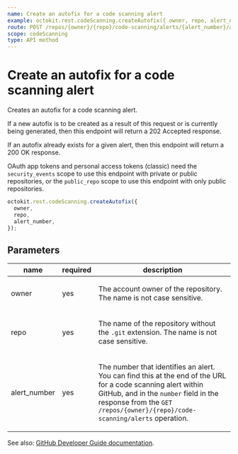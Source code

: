 ```yaml
---
name: Create an autofix for a code scanning alert
example: octokit.rest.codeScanning.createAutofix({ owner, repo, alert_number })
route: POST /repos/{owner}/{repo}/code-scanning/alerts/{alert_number}/autofix
scope: codeScanning
type: API method
---
```


# Create an autofix for a code scanning alert

Creates an autofix for a code scanning alert.

If a new autofix is to be created as a result of this request or is currently being generated, then this endpoint will return a 202 Accepted response.

If an autofix already exists for a given alert, then this endpoint will return a 200 OK response.

OAuth app tokens and personal access tokens (classic) need the `security_events` scope to use this endpoint with private or public repositories, or the `public_repo` scope to use this endpoint with only public repositories.

```js
octokit.rest.codeScanning.createAutofix({
  owner,
  repo,
  alert_number,
});
```

## Parameters

<table>
  <thead>
    <tr>
      <th>name</th>
      <th>required</th>
      <th>description</th>
    </tr>
  </thead>
  <tbody>
    <tr><td>owner</td><td>yes</td><td>

The account owner of the repository. The name is not case sensitive.

</td></tr>
<tr><td>repo</td><td>yes</td><td>

The name of the repository without the `.git` extension. The name is not case sensitive.

</td></tr>
<tr><td>alert_number</td><td>yes</td><td>

The number that identifies an alert. You can find this at the end of the URL for a code scanning alert within GitHub, and in the `number` field in the response from the `GET /repos/{owner}/{repo}/code-scanning/alerts` operation.

</td></tr>
  </tbody>
</table>

See also: [GitHub Developer Guide documentation](https://docs.github.com/rest/code-scanning/code-scanning#create-an-autofix-for-a-code-scanning-alert).
